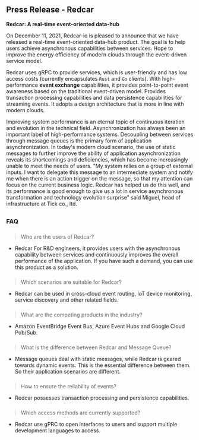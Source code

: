 ## Press Release - Redcar

**Redcar: A real-time event-oriented data-hub**

On December 11, 2021, Redcar-io is pleased to announce that we have released 
a real-time event-oriented data-hub product. The goal is to help users achieve 
asynchronous capabilities between services. Hope to improve the energy efficiency 
of modern clouds through the event-driven service model.

Redcar uses gRPC to provide services, which is user-friendly and has low access 
costs (currently encapsulates `Rust` and `Go` clients). With high-performance **event 
exchange** capabilities, it provides point-to-point event awareness based on the 
traditional event-driven model. Provides transaction processing capabilities and 
data persistence capabilities for streaming events. It adopts a design architecture 
that is more in line with modern clouds.

Improving system performance is an eternal topic of continuous iteration and 
evolution in the technical field. Asynchronization has always been an important 
label of high-performance systems. Decoupling between services through message 
queues is the primary form of application asynchronization. In today's modern 
cloud scenario, the use of static messages to further improve the ability of 
application asynchronization reveals its shortcomings and deficiencies, which 
has become increasingly unable to meet the needs of users. "My system relies on 
a group of external inputs. I want to delegate this message to an intermediate 
system and notify me when there is an action trigger on the message, so that my 
attention can focus on the current business logic. Redcar has helped us do this 
well, and its performance is good enough to give us a lot in service asynchronous 
transformation and technology evolution surprise" said Miguel, head of infrastructure 
at Tick co., ltd.

##
### FAQ
###
> Who are the users of Redcar?

* Redcar For R&D engineers, it provides users with the asynchronous capability between 
services and continuously improves the overall performance of the application. If you 
have such a demand, you can use this product as a solution.
###

###
> Which scenarios are suitable for Redcar?

* Redcar can be used in cross-cloud event routing, IoT device monitoring, service discovery 
and other related fields.
###

###
> What are the competing products in the industry?

* Amazon EventBridge Event Bus, Azure Event Hubs and Google Cloud Pub/Sub.
###

###
> What is the difference between Redcar and Message Queue?

* Message queues deal with static messages, while Redcar is geared towards dynamic events. 
This is the essential difference between them. So their application scenarios are different. 
###

###
> How to ensure the reliability of events?

* Redcar possesses transaction processing and persistence capabilities.
###

###
> Which access methods are currently supported?

* Redcar use gPRC to open interfaces to users and support multiple development languages to access.
###
